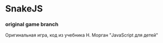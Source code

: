 <h1>SnakeJS</h1>
<h3>original game branch</h3>

<p>Оригинальная игра, код из учебника Н. Морган "JavaScript для детей"</p>

